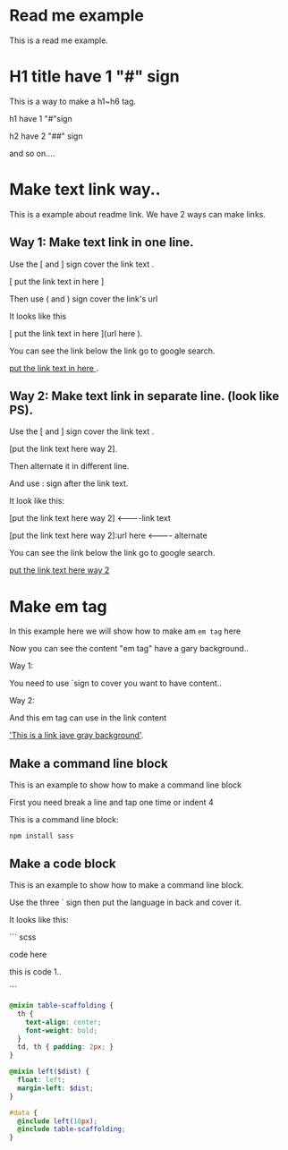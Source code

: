 # Read me example
This is a read me example.

# H1 title have 1 "#" sign
This is a way to make a h1~h6 tag.

h1 have 1 "#"sign

h2 have 2 "##" sign 

and so on....


# Make text link way..

This is a example about readme link.
We have 2 ways can make links.

## Way 1: Make text link in one line.

Use the \[ and \] sign cover the link text .

\[ put the link text in here \] 

Then use \( and \) sign cover the link's url

It looks like this

\[ put the link text in here \]\(url here \). 

You can see the link below the link go to google search.

[put the link text in here ](https://www.google.com/).

## Way 2: Make text link in separate line. (look like PS).

Use the \[ and \] sign cover the link text .

\[put the link text here way 2\].

Then alternate it in different line.

And use \: sign after the link text.

It look like this: 

\[put the link text here way 2\]   <----link text

\[put the link text here way 2\]\:url here <---- alternate 

You can see the link below the link go to google search.

[put the link text here way 2]

[put the link text here way 2]:https://www.google.com/


# Make em tag

In this example here we will show how to make am `em tag` here

Now you can see the content "em tag" have a gary background..

Way 1: 

You need to use \`sign to cover you want to have content..

Way 2:

And this em tag can use in the link content

['This is a link jave gray background'](https://www.google.com/).


## Make a command line block

This is an example to show how to make a command line block

First you need break a line and tap one time or indent 4 

This is a command line block:

	npm install sass


## Make a code block

This is an example to show how to make a command line block.

Use the three \` sign then put the language in back and cover it.

It looks like this: 

\`\`\` scss

code here

this is code 1..

\`\`\`


```scss
@mixin table-scaffolding {
  th {
    text-align: center;
    font-weight: bold;
  }
  td, th { padding: 2px; }
}

@mixin left($dist) {
  float: left;
  margin-left: $dist;
}

#data {
  @include left(10px);
  @include table-scaffolding;
}
```
